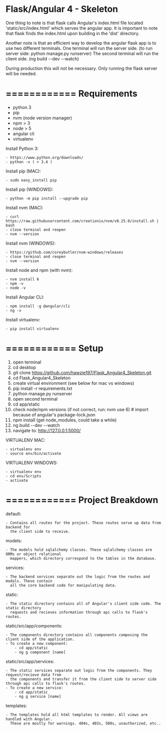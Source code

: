 Flask/Angular 4 - Skeleton
=========================

One thing to note is that flask calls Angular's index.html file located 'static/src/index.html' which serves
the angular app. It is important to note that flask finds the index.html upon building in the 'dist' directory.

Another note is that an efficient way to develop the angular flask app is to use two different terminals.
One terminal will run the server side. (to run server side: python manage.py runserver)
The second terminal will run the client side. (ng build --dev --watch)

During production this will not be necessary. Only running the flask server will be needed.

============
Requirements
============

- python 3
- pip
- nvm (node version manager)
- npm > 3
- node > 5
- angular cli
- virtualenv

Install Python 3:

    - https://www.python.org/downloads/
    - python -v ( > 3.4 )

Install pip (MAC):

    - sudo easy_install pip

Install pip (WINDOWS):

    - python -m pip install --upgrade pip

Install nvm (MAC):

    - curl https://raw.githubusercontent.com/creationix/nvm/v0.25.0/install.sh | bash
    - close terminal and reopen
    - nvm --version

Install nvm (WINDOWS):

    - https://github.com/coreybutler/nvm-windows/releases
    - close terminal and reopen
    - nvm --version

Install node and npm (with nvm):

    - nvm install 6
    - npm -v
    - node -v

Install Angular CLI:

    - npm install -g @angular/cli
    - ng -v

Install virtualenv:

    - pip install virtualenv

============
Setup
============

1. open terminal
2. cd desktop
3. git clone https://github.com/hawzie197/Flask_Angular4_Skeleton.git
4. cd Flask_Angular4_Skeleton
5. create virtual environment (see below for mac vs windows)
6. pip install -r requirements.txt
7. python manage.py runserver
8. open second terminal
9. cd app/static
10. check node/npm versions (if not correct, run: nvm use 6) # import because of angular's package-lock.json
11. npm install (get node_modules, could take a while)
12. ng build --dev --watch
13. navigate to: http://127.0.0.1:5000/

VIRTUALENV MAC:

    - virtualenv env
    - source env/bin/activate

VIRTUALENV WINDOWS:

    - virtualenv env
    - cd env/Scripts
    - activate

============
Project Breakdown
============

default:

    - Contains all routes for the project. These routes serve up data from backend for
      the client side to receive.

models:

    - The models hold sqlalchemy classes. These sqlalchemy classes are ORMs or object relational
      mappers, which directory correspond to the tables in the database.

services:

    - The backend services separate out the logic from the routes and modals. These contain
      all the core backend code for manipulating data.

static:

    - The static directory contains all of Angular's client side code. The static directory
      requests and recieves information through api calls to flask's routes.

static/src/app/components:

    - The components directory contains all components composing the client side of the application.
    - To create a new component:
        - cd app/static
        - ng g component [name]

static/src/app/services:

    - The static services separate out logic from the components. They request/recieve data from
      the components and transfer it from the client side to server side through api calls to flask's routes.
    - To create a new service:
        - cd app/static
        - ng g service [name]

templates:

    - The templates hold all html templates to render. All views are handled with Angular.
      These are mostly for warnings. 404s, 403s, 500s, unauthorized, etc..

